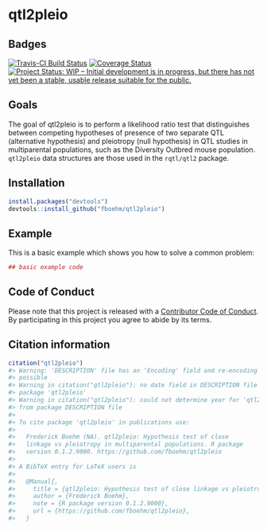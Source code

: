 
<!-- README.md is generated from README.Rmd. Please edit that file -->

# qtl2pleio

## Badges

[![Travis-CI Build
Status](https://travis-ci.org/fboehm/qtl2pleio.svg?branch=master)](https://travis-ci.org/fboehm/qtl2pleio)
[![Coverage
Status](https://img.shields.io/codecov/c/github/fboehm/qtl2pleio/master.svg)](https://codecov.io/github/fboehm/qtl2pleio?branch=master)
[![Project Status: WIP – Initial development is in progress, but there
has not yet been a stable, usable release suitable for the
public.](https://www.repostatus.org/badges/latest/wip.svg)](https://www.repostatus.org/#wip)

## Goals

The goal of qtl2pleio is to perform a likelihood ratio test that
distinguishes between competing hypotheses of presence of two separate
QTL (alternative hypothesis) and pleiotropy (null hypothesis) in QTL
studies in multiparental populations, such as the Diversity Outbred
mouse population. `qtl2pleio` data structures are those used in the
`rqtl/qtl2` package.

## Installation

``` r
install.packages("devtools")
devtools::install_github("fboehm/qtl2pleio")
```

## Example

This is a basic example which shows you how to solve a common problem:

``` r
## basic example code
```

## Code of Conduct

Please note that this project is released with a [Contributor Code of
Conduct](CONDUCT.md). By participating in this project you agree to
abide by its terms.

## Citation information

``` r
citation("qtl2pleio")
#> Warning: 'DESCRIPTION' file has an 'Encoding' field and re-encoding is not
#> possible
#> Warning in citation("qtl2pleio"): no date field in DESCRIPTION file of
#> package 'qtl2pleio'
#> Warning in citation("qtl2pleio"): could not determine year for 'qtl2pleio'
#> from package DESCRIPTION file
#> 
#> To cite package 'qtl2pleio' in publications use:
#> 
#>   Frederick Boehm (NA). qtl2pleio: Hypothesis test of close
#>   linkage vs pleiotropy in multiparental populations. R package
#>   version 0.1.2.9000. https://github.com/fboehm/qtl2pleio
#> 
#> A BibTeX entry for LaTeX users is
#> 
#>   @Manual{,
#>     title = {qtl2pleio: Hypothesis test of close linkage vs pleiotropy in multiparental populations},
#>     author = {Frederick Boehm},
#>     note = {R package version 0.1.2.9000},
#>     url = {https://github.com/fboehm/qtl2pleio},
#>   }
```
